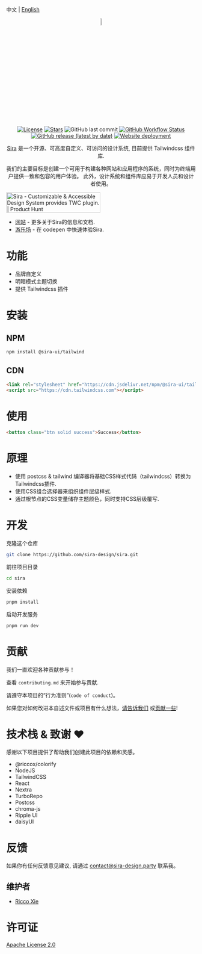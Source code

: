 中文 | [English](./README.md)

<div align="center">

<img width="7%" alt="logo" src="https://assets.sira-design.party/logo/plain.svg"/>

[![License](https://img.shields.io/github/license/sira-design/sira)](./LICENSE)
[![Stars](https://img.shields.io/github/stars/sira-design/sira?style=social)](https://github.com/sira-design/sira)
![GitHub last commit](https://img.shields.io/github/last-commit/sira-design/sira)
[![GitHub Workflow Status](https://img.shields.io/github/actions/workflow/status/sira-design/sira/publish.yml)](https://github.com/sira-design/sira/actions/workflows/publish.yml)
[![GitHub release (latest by date)](https://img.shields.io/github/v/release/sira-design/sira)](https://github.com/sira-design/sira/releases)
[![Website deployment](https://img.shields.io/github/deployments/sira-design/sira/production?label=Website&logo=vercel)](https://sira-design.party)

[Sira](https://sira-design.party) 是一个开源、可高度自定义、可访问的设计系统, 目前提供 Tailwindcss 组件库.

我们的主要目标是创建一个可用于构建各种网站和应用程序的系统，同时为终端用户提供一致和包容的用户体验。
此外，设计系统和组件库应易于开发人员和设计者使用。

</div>

<a href="https://www.producthunt.com/posts/sira?utm_source=badge-featured&utm_medium=badge&utm_souce=badge-sira" target="_blank"><img src="https://api.producthunt.com/widgets/embed-image/v1/featured.svg?post_id=376721&theme=light" alt="Sira - Customizable&#0032;&#0038;&#0032;Accessible&#0032;Design&#0032;System&#0032;provides&#0032;TWC&#0032;plugin&#0046; | Product Hunt" style="width: 250px; height: 54px;" width="250" height="54" /></a>

- [网站](https://sira-design.party) - 更多关于Sira的信息和文档.
- [游乐场](https://codepen.io/riccox/pen/poOjXjd) - 在 codepen 中快速体验Sira.

# 功能

- 品牌自定义
- 明暗模式主题切换
- 提供 Tailwindcss 插件

# 安装

## NPM

```bash
npm install @sira-ui/tailwind
```

## CDN

```html
<link rel="stylesheet" href="https://cdn.jsdelivr.net/npm/@sira-ui/tailwind/dist/css/styles.css"/>
<script src="https://cdn.tailwindcss.com"></script>
```

# 使用

```html
<button class="btn solid success">Success</button>
```

# 原理

- 使用 postcss & tailwind 编译器将基础CSS样式代码（tailwindcss）转换为Tailwindcss插件.
- 使用CSS组合选择器来组织组件层级样式.
- 通过根节点的CSS变量储存主题颜色，同时支持CSS层级覆写.

# 开发

克隆这个仓库

```bash
git clone https://github.com/sira-design/sira.git
```

前往项目目录

```bash
cd sira
```

安装依赖

```bash
pnpm install
```

启动开发服务

```bash
pnpm run dev
```

# 贡献

我们一直欢迎各种贡献参与！

查看 `contributing.md` 来开始参与贡献.

请遵守本项目的“行为准则”(`code of conduct`)。

如果您对如何改进本自述文件或项目有什么想法，[请告诉我们](https://github.com/sira-design/sira/issues)
或[贡献一些](https://github.com/sira-design/sira/edit/main/README.md)!

# 技术栈 & 致谢 ♥

感谢以下项目提供了帮助我们创建此项目的依赖和灵感。

- @riccox/colorify
- NodeJS
- TailwindCSS
- React
- Nextra
- TurboRepo
- Postcss
- chroma-js
- Ripple UI
- daisyUI

# 反馈

如果你有任何反馈意见建议, 请通过 [contact@sira-design.party](mailto:contact@sira-design.party) 联系我。

## 维护者

- [Ricco Xie](mailto:ricco@riccox.com)

# 许可证

[Apache License 2.0](https://choosealicense.com/licenses/apache-2.0/)
